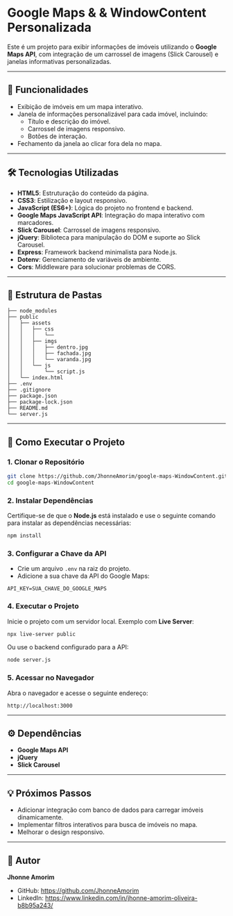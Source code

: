 # Google Maps & & WindowContent Personalizada

Este é um projeto para exibir informações de imóveis utilizando o **Google Maps API**, com integração de um carrossel de imagens (Slick Carousel) e janelas informativas personalizadas.

---

## 📌 Funcionalidades

- Exibição de imóveis em um mapa interativo.
- Janela de informações personalizável para cada imóvel, incluindo:
  - Título e descrição do imóvel.
  - Carrossel de imagens responsivo.
  - Botões de interação.
- Fechamento da janela ao clicar fora dela no mapa.

---

## 🛠️ Tecnologias Utilizadas

- **HTML5**: Estruturação do conteúdo da página.
- **CSS3**: Estilização e layout responsivo.
- **JavaScript (ES6+)**: Lógica do projeto no frontend e backend.
- **Google Maps JavaScript API**: Integração do mapa interativo com marcadores.
- **Slick Carousel**: Carrossel de imagens responsivo.
- **jQuery**: Biblioteca para manipulação do DOM e suporte ao Slick Carousel.
- **Express**: Framework backend minimalista para Node.js.
- **Dotenv**: Gerenciamento de variáveis de ambiente.
- **Cors**: Middleware para solucionar problemas de CORS.

---

## 📂 Estrutura de Pastas

```
├── node_modules
├── public
│   ├── assets
│   │   ├── css
│   │   │   └──
│   │   ├── imgs
│   │   │   ├── dentro.jpg
│   │   │   ├── fachada.jpg
│   │   │   └── varanda.jpg
│   │   └── js
│   │       └── script.js
│   └── index.html
├── .env
├── .gitignore
├── package.json
├── package-lock.json
├── README.md
└── server.js

```

---

## 🚀 Como Executar o Projeto

### 1. Clonar o Repositório

```bash
git clone https://github.com/JhonneAmorim/google-maps-WindowContent.git
cd google-maps-WindowContent
```

### 2. Instalar Dependências

Certifique-se de que o **Node.js** está instalado e use o seguinte comando para instalar as dependências necessárias:

```bash
npm install
```

### 3. Configurar a Chave da API

- Crie um arquivo `.env` na raiz do projeto.
- Adicione a sua chave da API do Google Maps:

```
API_KEY=SUA_CHAVE_DO_GOOGLE_MAPS
```

### 4. Executar o Projeto

Inicie o projeto com um servidor local. Exemplo com **Live Server**:

```bash
npx live-server public
```

Ou use o backend configurado para a API:

```bash
node server.js
```

### 5. Acessar no Navegador

Abra o navegador e acesse o seguinte endereço:

```
http://localhost:3000
```

---

## ⚙️ Dependências

- **Google Maps API**
- **jQuery**
- **Slick Carousel**

---

## 💡 Próximos Passos

- Adicionar integração com banco de dados para carregar imóveis dinamicamente.
- Implementar filtros interativos para busca de imóveis no mapa.
- Melhorar o design responsivo.

---

## 📝 Autor

**Jhonne Amorim**

- GitHub: https://github.com/JhonneAmorim
- LinkedIn: https://www.linkedin.com/in/jhonne-amorim-oliveira-b8b95a243/
